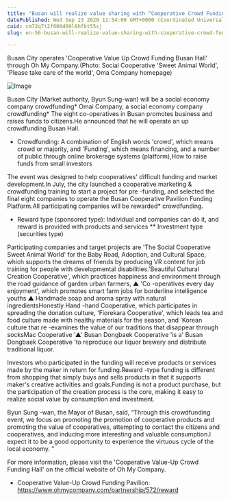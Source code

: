```yaml
---
title: "Busan will realize value sharing with “Cooperative Crowd Funding”!"
datePublished: Wed Sep 23 2020 11:54:00 GMT+0000 (Coordinated Universal Time)
cuid: cm72q7t2f000d09l8hfkt55sj
slug: en-56-busan-will-realize-value-sharing-with-cooperative-crowd-funding

---
```



Busan City operates 'Cooperative Value Up Crowd Funding Busan Hall' through Oh My Company.(Photo: Social Cooperative 'Sweet Animal World', 'Please take care of the world', Oma Company homepage)

![Image](https://cdn.hashnode.com/res/hashnode/image/upload/v1739414051401/018f9a32-1d67-466c-8b39-8e0c1cbae50d.jpeg)

Busan City (Market authority, Byun Sung-wan) will be a social economy company crowdfunding* Omai Company, a social economy company crowdfunding* The eight co-operatives in Busan promotes business and raises funds to citizens.He announced that he will operate an up crowdfunding Busan Hall.

* Crowdfunding: A combination of English words 'crowd', which means crowd or majority, and 'Funding', which means financing, and a number of public through online brokerage systems (platform),How to raise funds from small investors

The event was designed to help cooperatives' difficult funding and market development.In July, the city launched a cooperative marketing & crowdfunding training to start a project for pre -funding, and selected the final eight companies to operate the Busan Cooperative Pavilion Funding Platform.All participating companies will be rewarded* crowdfunding.

* Reward type (sponsored type): Individual and companies can do it, and reward is provided with products and services ** Investment type (securities type)

Participating companies and target projects are 'The Social Cooperative Sweet Animal World' for the Baby Road, Adoption, and Cultural Space, which supports the dreams of friends by producing VR content for job training for people with developmental disabilities.'Beautiful Cultural Creation Cooperative', which practices happiness and environment through the road guidance of garden urban farmers, ▲ 'Co -operatives every day enjoyment', which promotes smart farm jobs for borderline intelligence youths ▲ Handmade soap and aroma spray with natural ingredientsHonestly Hand -hand Cooperative, which participates in spreading the donation culture, 'Fiorekara Cooperative', which leads tea and food culture made with healthy materials for the season, and 'Korean culture that re -examines the value of our traditions that disappear through socksMac Cooperative '▲' Busan Dongbaek Cooperative 'is a' Busan Dongbaek Cooperative 'to reproduce our liquor brewery and distribute traditional liquor.

Investors who participated in the funding will receive products or services made by the maker in return for funding.Reward -type funding is different from shopping that simply buys and sells products in that it supports maker's creative activities and goals.Funding is not a product purchase, but the participation of the creation process is the core, making it easy to realize social value by consumption and investment.

Byun Sung -wan, the Mayor of Busan, said, “Through this crowdfunding event, we focus on promoting the promotion of cooperative products and promoting the value of cooperatives, attempting to contact the citizens and cooperatives, and inducing more interesting and valuable consumption.I expect it to be a good opportunity to experience the virtuous cycle of the local economy. ”

For more information, please visit the 'Cooperative Value-Up Crowd Funding Hall' on the official website of Oh My Company.

- Cooperative Value-Up Crowd Funding Pavilion: https://www.ohmycompany.com/partnership/572/reward